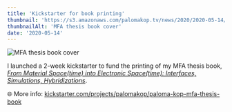 ```yaml
---
title: 'Kickstarter for book printing'
thumbnail: 'https://s3.amazonaws.com/palomakop.tv/news/2020/2020-05-14/thesis_book_kickstarter.jpg'
thumbnailAlt: 'MFA thesis book cover'
date: '2020-05-14'
---
```


<img alt="MFA thesis book cover" loading="lazy" src="https://s3.amazonaws.com/palomakop.tv/news/2020/2020-05-14/thesis_book_kickstarter.jpg"/>
<p>
  I launched a 2-week kickstarter to fund the printing of my MFA thesis book, <i><a href="https://www.kickstarter.com/projects/palomakop/paloma-kop-mfa-thesis-book" rel="noopener" target="_blank">From Material Space(time) into Electronic Space(time): Interfaces, Simulations, Hybridizations</a></i>.
  </p>
<p>
  🌐 More info: <a href="https://www.kickstarter.com/projects/palomakop/paloma-kop-mfa-thesis-book" rel="noopener" target="_blank">kickstarter.com/projects/palomakop/paloma-kop-mfa-thesis-book</a>
</p>
